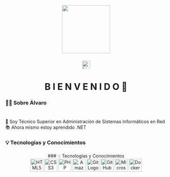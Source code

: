 <div align="center">
 <img height="150" src=""/>
</div>

###

<div align="center">
   <a href="https://www.linkedin.com/in/alvarzzz"><img src="https://img.shields.io/static/v1?message=LinkedIn&logo=linkedin&label=&color=0077B5&logoColor=white&labelColor=&style=for-the-badge" height="25" alt="LinkedInLogo"/></a>
</div>

###

<h1 align="center">B I E N V E N I D O 👋</h1>

###

<h3 align="left">👩‍💻  Sobre Álvaro</h3>

###

<p align="left"><br> 🔭 Soy Técnico Superior en Administración de Sistemas Informáticos en Red<br> 📚 Ahora mismo estoy aprendido .NET</p>

###

<h3 align="left">💡 Tecnologías y Conocimientos</h3>

###

<div align="center">
### 💡 Tecnologías y Conocimientos

<div align="center">
  <img src="https://upload.wikimedia.org/wikipedia/commons/6/61/HTML5_logo_and_wordmark.svg" height="40" alt="HTML5 Logo"/>
  <img src="https://upload.wikimedia.org/wikipedia/commons/d/d5/CSS3_logo_and_wordmark.svg" height="40" alt="CSS3 Logo"/>
  <img src="https://upload.wikimedia.org/wikipedia/commons/2/27/PHP-logo.svg" height="40" alt="PHP Logo"/>
  <img src="https://upload.wikimedia.org/wikipedia/commons/9/93/Amazon_Web_Services_Logo.svg" height="40" alt="Amazon Web Services Logo"/>
  <img src="https://upload.wikimedia.org/wikipedia/commons/e/e0/Git-logo.svg" height="40" alt="Git Logo"/>
  <img src="https://github.githubassets.com/images/modules/logos_page/GitHub-Mark.png" height="40" alt="GitHub Logo"/>
  <img src="https://upload.wikimedia.org/wikipedia/commons/d/dd/Microsoft_Azure.svg" height="40" alt="Microsoft Azure Logo"/>
  <img src="https://cdn.jsdelivr.net/gh/devicons/devicon/icons/docker/docker-plain-wordmark.svg" height="40" alt="Docker Logo"/>
</div>


